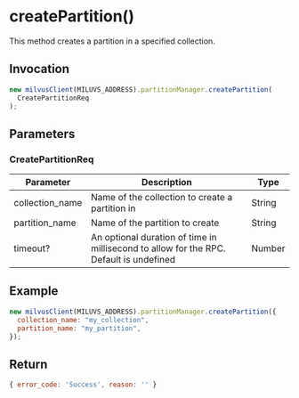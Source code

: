 # createPartition()

This method creates a partition in a specified collection.

## Invocation

```javascript
new milvusClient(MILUVS_ADDRESS).partitionManager.createPartition(
  CreatePartitionReq
);
```

## Parameters

### CreatePartitionReq

| Parameter       | Description                                                                            | Type   |
| --------------- | -------------------------------------------------------------------------------------- | ------ |
| collection_name | Name of the collection to create a partition in                                        | String |
| partition_name  | Name of the partition to create                                                        | String |
| timeout?        | An optional duration of time in millisecond to allow for the RPC. Default is undefined | Number |

## Example

```javascript
new milvusClient(MILUVS_ADDRESS).partitionManager.createPartition({
  collection_name: "my_collection",
  partition_name: "my_partition",
});
```

## Return

```javascript
{ error_code: 'Success', reason: '' }
```
